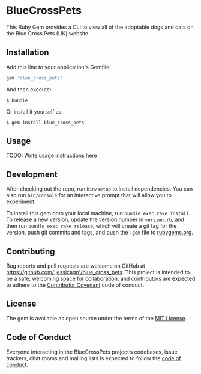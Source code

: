 # BlueCrossPets

This Ruby Gem provides a CLI to view all of the adoptable dogs and cats on the Blue Cross Pets (UK) website.

## Installation

Add this line to your application's Gemfile:

```ruby
gem 'blue_cross_pets'
```

And then execute:

    $ bundle

Or install it yourself as:

    $ gem install blue_cross_pets

## Usage

TODO: Write usage instructions here

## Development

After checking out the repo, run `bin/setup` to install dependencies. You can also run `bin/console` for an interactive prompt that will allow you to experiment.

To install this gem onto your local machine, run `bundle exec rake install`. To release a new version, update the version number in `version.rb`, and then run `bundle exec rake release`, which will create a git tag for the version, push git commits and tags, and push the `.gem` file to [rubygems.org](https://rubygems.org).

## Contributing

Bug reports and pull requests are welcome on GitHub at https://github.com/'jessicagn'/blue_cross_pets. This project is intended to be a safe, welcoming space for collaboration, and contributors are expected to adhere to the [Contributor Covenant](http://contributor-covenant.org) code of conduct.

## License

The gem is available as open source under the terms of the [MIT License](https://opensource.org/licenses/MIT).

## Code of Conduct

Everyone interacting in the BlueCrossPets project’s codebases, issue trackers, chat rooms and mailing lists is expected to follow the [code of conduct](https://github.com/'jessicagn'/blue_cross_pets/blob/master/CODE_OF_CONDUCT.md).
